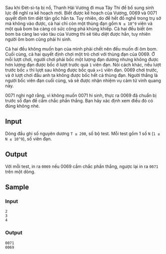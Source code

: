 Sau khi Đét-sì-ta bị nổ, Thanh Hải Vương đi mua Tây Thi để bổ sung sinh lực để nghĩ ra kế hoạch mới. Biết được kế hoạch của Vương, 0069 và 0071 quyết định tìm diệt tận gốc hắn ta. Tuy nhiên, do để hết đồ nghề trong trụ sở mà không vào được, cả hai chỉ còn một thùng đạn gồm `N ≤ 10^9` viên và một quả bom ba càng có sức công phá khủng khiếp. Cả hai đều biết ôm bom ba càng lao vào tàu của Vương thì sẽ tiêu diệt được hắn, tuy nhiên người ôm bom cũng phải hi sinh.

Cả hai đều không muốn bạn của mình phải chết nên đều muốn đi ôm bom. Cuối cùng, cả hai quyết định chơi một trò chơi với thùng đạn của 0069. Ở mỗi lượt chơi, người chơi phải bốc một lượng đạn dương nhưng không được hơn lượng đạn được bốc ở lượt trước quá `1` viên đạn. Nói cách khác, nếu lượt trước bốc `x` thì lượt sau không được bốc quá `x+1` viên đạn. 0069 chơi trước, và ở lượt chơi đầu anh ta không được bốc hết cả thùng đạn. Người thắng là người bốc viên đạn cuối cùng, và sẽ được nhận nhiệm vụ cảm tử vinh quang này.

0071 nghi ngờ rằng, vì không muốn 0071 hi sinh, thực ra 0069 đã chuẩn bị trước số đạn để cầm chắc phần thắng. Bạn hãy xác định xem điều đó có đúng không nhé.

## Input

Dòng đầu ghi số nguyên dương `T ≤ 200`, số bộ test. Mỗi test gồm 1 số `N` (`1 ≤ N ≤ 10^9`), số viên đạn.

## Output

Với mỗi test, in ra `0069` nếu 0069 cầm chắc phần thắng, ngược lại in ra `0071` trên một dòng.

## Sample

### Input
```
2
3
4
```

### Output
```
0071
0069
```
